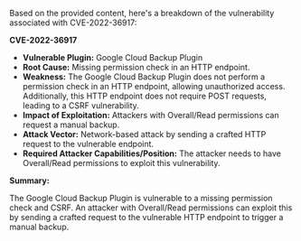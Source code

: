 Based on the provided content, here's a breakdown of the vulnerability associated with CVE-2022-36917:

**CVE-2022-36917**

*   **Vulnerable Plugin:** Google Cloud Backup Plugin
*   **Root Cause:** Missing permission check in an HTTP endpoint.
*   **Weakness:** The Google Cloud Backup Plugin does not perform a permission check in an HTTP endpoint, allowing unauthorized access. Additionally, this HTTP endpoint does not require POST requests, leading to a CSRF vulnerability.
*   **Impact of Exploitation:** Attackers with Overall/Read permissions can request a manual backup.
*   **Attack Vector:** Network-based attack by sending a crafted HTTP request to the vulnerable endpoint.
*   **Required Attacker Capabilities/Position:** The attacker needs to have Overall/Read permissions to exploit this vulnerability.

**Summary:**

The Google Cloud Backup Plugin is vulnerable to a missing permission check and CSRF. An attacker with Overall/Read permissions can exploit this by sending a crafted request to the vulnerable HTTP endpoint to trigger a manual backup.